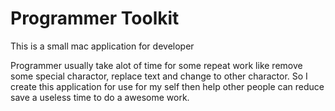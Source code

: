 # Programmer Toolkit
This is a small mac application for developer

Programmer usually take alot of time for some repeat work like  remove some special charactor, replace text and change to other charactor. 
So I create this application for use for my self then help other people can reduce save a useless time to do a awesome work. 

